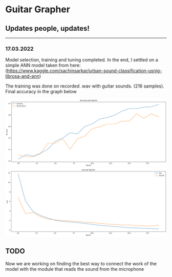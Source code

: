 # Guitar Grapher
## Updates people, updates!
---
### **17.03.2022**
Model selection, training and tuning completed.
In the end, I settled on a simple ANN model taken from here:
(https://www.kaggle.com/sachinsarkar/urban-sound-classification-usnig-librosa-and-ann)

The training was done on recorded .wav with guitar sounds. (216 samples). Final accuracy in the graph below

![](https://github.com/Andy666Fox/GuitarGrapher_v2/blob/master/readme_images/accuracy.png?raw=true)
![](https://github.com/Andy666Fox/GuitarGrapher_v2/blob/master/readme_images/loss.png?raw=true)


## TODO
Now we are working on finding the best way to connect the work of the model with the module that reads the sound from the microphone


